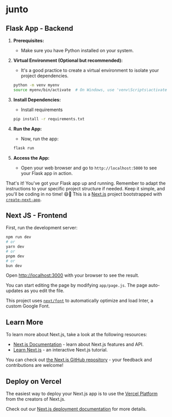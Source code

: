 # junto

## Flask App - Backend

1. **Prerequisites:**
   - Make sure you have Python installed on your system.


2. **Virtual Environment (Optional but recommended):**
   - It's a good practice to create a virtual environment to isolate your project dependencies.
   ```bash
   python -m venv myenv
   source myenv/bin/activate  # On Windows, use 'venv\Scripts\activate'
   ```

3. **Install Dependencies:**
   - Install requirements
   ```bash
   pip install -r requirements.txt
   ```

4. **Run the App:**
   - Now, run the app:
   ```bash
   flask run
   ```

5. **Access the App:**
   - Open your web browser and go to `http://localhost:5000` to see your Flask app in action.

That's it! You've got your Flask app up and running. Remember to adapt the instructions to your specific project structure if needed. Keep it simple, and you'll be coding in no time! 😄🚀
This is a [Next.js](https://nextjs.org/) project bootstrapped with [`create-next-app`](https://github.com/vercel/next.js/tree/canary/packages/create-next-app).

## Next JS - Frontend

First, run the development server:

```bash
npm run dev
# or
yarn dev
# or
pnpm dev
# or
bun dev
```

Open [http://localhost:3000](http://localhost:3000) with your browser to see the result.

You can start editing the page by modifying `app/page.js`. The page auto-updates as you edit the file.

This project uses [`next/font`](https://nextjs.org/docs/basic-features/font-optimization) to automatically optimize and load Inter, a custom Google Font.

## Learn More

To learn more about Next.js, take a look at the following resources:

- [Next.js Documentation](https://nextjs.org/docs) - learn about Next.js features and API.
- [Learn Next.js](https://nextjs.org/learn) - an interactive Next.js tutorial.

You can check out [the Next.js GitHub repository](https://github.com/vercel/next.js/) - your feedback and contributions are welcome!

## Deploy on Vercel

The easiest way to deploy your Next.js app is to use the [Vercel Platform](https://vercel.com/new?utm_medium=default-template&filter=next.js&utm_source=create-next-app&utm_campaign=create-next-app-readme) from the creators of Next.js.

Check out our [Next.js deployment documentation](https://nextjs.org/docs/deployment) for more details.
